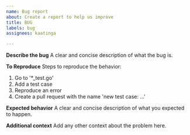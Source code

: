 ```yaml
---
name: Bug report
about: Create a report to help us improve
title: BUG
labels: bug
assignees: kaatinga

---
```


**Describe the bug**
A clear and concise description of what the bug is.

**To Reproduce**
Steps to reproduce the behavior:
1. Go to '*_test.go'
2. Add a test case
3. Reproduce an error
4. Create a pull request with the name 'new test case: ...'

**Expected behavior**
A clear and concise description of what you expected to happen.

**Additional context**
Add any other context about the problem here.
